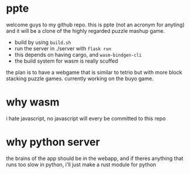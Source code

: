 # ppte
welcome guys to my github repo. this is ppte (not an acronym for anyting) and it will be a clone of the highly regarded puzzle mashup game.

- build by using `build.sh`
- run the server in ./server with `flask run`
- this depends on having cargo, and `wasm-bindgen-cli`
- the build system for wasm is really scuffed

the plan is to have a webgame that is similar to tetrio but with more block stacking puzzle games. currently working on the buyo game.

# why wasm
i hate javascript, no javascript will every be committed to this repo

# why python server
the brains of the app should be in the webapp, and if theres anything that runs too slow in python, i'll just make a rust module for python